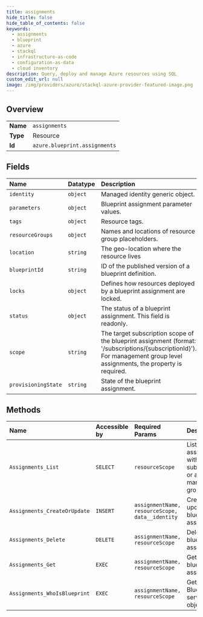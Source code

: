 ```yaml
---
title: assignments
hide_title: false
hide_table_of_contents: false
keywords:
  - assignments
  - blueprint
  - azure    
  - stackql
  - infrastructure-as-code
  - configuration-as-data
  - cloud inventory
description: Query, deploy and manage Azure resources using SQL
custom_edit_url: null
image: /img/providers/azure/stackql-azure-provider-featured-image.png
---
```

  
    

## Overview
<table><tbody>
<tr><td><b>Name</b></td><td><code>assignments</code></td></tr>
<tr><td><b>Type</b></td><td>Resource</td></tr>
<tr><td><b>Id</b></td><td><code>azure.blueprint.assignments</code></td></tr>
</tbody></table>

## Fields
| Name | Datatype | Description |
|:-----|:---------|:------------|
| `identity` | `object` | Managed identity generic object. |
| `parameters` | `object` | Blueprint assignment parameter values. |
| `tags` | `object` | Resource tags. |
| `resourceGroups` | `object` | Names and locations of resource group placeholders. |
| `location` | `string` | The geo-location where the resource lives |
| `blueprintId` | `string` | ID of the published version of a blueprint definition. |
| `locks` | `object` | Defines how resources deployed by a blueprint assignment are locked. |
| `status` | `object` | The status of a blueprint assignment. This field is readonly. |
| `scope` | `string` | The target subscription scope of the blueprint assignment (format: '/subscriptions/{subscriptionId}'). For management group level assignments, the property is required. |
| `provisioningState` | `string` | State of the blueprint assignment. |
## Methods
| Name | Accessible by | Required Params | Description |
|:-----|:--------------|:----------------|:------------|
| `Assignments_List` | `SELECT` | `resourceScope` | List blueprint assignments within a subscription or a management group. |
| `Assignments_CreateOrUpdate` | `INSERT` | `assignmentName, resourceScope, data__identity` | Create or update a blueprint assignment. |
| `Assignments_Delete` | `DELETE` | `assignmentName, resourceScope` | Delete a blueprint assignment. |
| `Assignments_Get` | `EXEC` | `assignmentName, resourceScope` | Get a blueprint assignment. |
| `Assignments_WhoIsBlueprint` | `EXEC` | `assignmentName, resourceScope` | Get Blueprints service SPN objectId |
